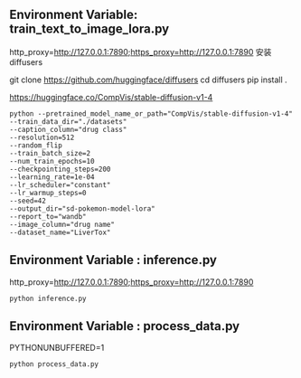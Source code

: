 ## Environment Variable: train_text_to_image_lora.py

http_proxy=http://127.0.0.1:7890;https_proxy=http://127.0.0.1:7890
安装diffusers

git clone https://github.com/huggingface/diffusers
cd diffusers
pip install .

https://huggingface.co/CompVis/stable-diffusion-v1-4


```commandline
python --pretrained_model_name_or_path="CompVis/stable-diffusion-v1-4"
--train_data_dir="./datasets"
--caption_column="drug class"
--resolution=512
--random_flip
--train_batch_size=2
--num_train_epochs=10
--checkpointing_steps=200
--learning_rate=1e-04
--lr_scheduler="constant"
--lr_warmup_steps=0
--seed=42
--output_dir="sd-pokemon-model-lora"
--report_to="wandb"
--image_column="drug name"
--dataset_name="LiverTox"
```

## Environment Variable : inference.py

http_proxy=http://127.0.0.1:7890;https_proxy=http://127.0.0.1:7890

```commandline
python inference.py
```


## Environment Variable : process_data.py
PYTHONUNBUFFERED=1

````commandline
python process_data.py
````